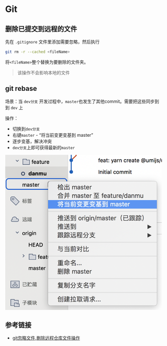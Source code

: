 # Git

## 删除已提交到远程的文件
先在 `.gitignore` 文件里添加需要忽略，然后执行

```bash
git rm -r --cached <fileName>
```
将`<fileName>`整个替换为要删除的文件夹。
> 该操作不会影响本地的文件


## git rebase
场景：当 `dev分支` 开发过程中，`master`也发生了其他commit。需要把这些同步到到 `dev` 上

操作：
 - 切换到`dev分支`
 - 右键`master` - “将当前变更变基到 master”
 - 逐步变基，解决冲突
 - `dev分支`上即可获得最新的`master`

![alt](./img/img-1.png)



## 参考链接
- [git忽略文件,删除远程仓库文件操作](https://blog.csdn.net/s740556472/article/details/82825434)
